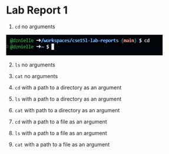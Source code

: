 # Lab Report 1

1. `cd` no arguments 

![Image](cd1.png)

2. `ls` no arguments

3. `cat` no arguments

4. `cd` with a path to a directory as an argument

5. `ls` with a path to a directory as an argument

6. `cat` with path to a directory as an argument

7. `cd` with a path to a file as an argument

8. `ls` with a path to a file as an argument

9. `cat` with a path to a file as an argument

